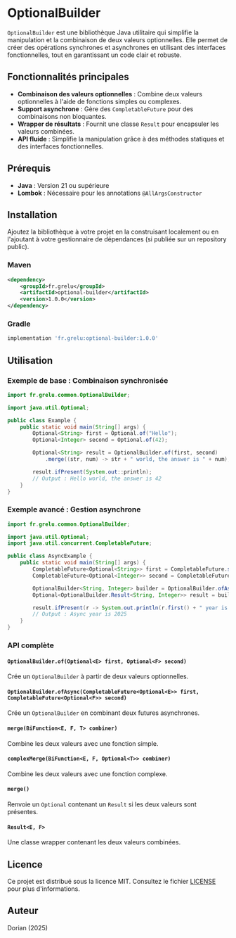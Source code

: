 # OptionalBuilder

`OptionalBuilder` est une bibliothèque Java utilitaire qui simplifie la manipulation et la combinaison de deux valeurs optionnelles. Elle permet de créer des opérations synchrones et asynchrones en utilisant des interfaces fonctionnelles, tout en garantissant un code clair et robuste.

## Fonctionnalités principales

- **Combinaison des valeurs optionnelles** : Combine deux valeurs optionnelles à l'aide de fonctions simples ou complexes.
- **Support asynchrone** : Gère des `CompletableFuture` pour des combinaisons non bloquantes.
- **Wrapper de résultats** : Fournit une classe `Result` pour encapsuler les valeurs combinées.
- **API fluide** : Simplifie la manipulation grâce à des méthodes statiques et des interfaces fonctionnelles.

## Prérequis

- **Java** : Version 21 ou supérieure
- **Lombok** : Nécessaire pour les annotations `@AllArgsConstructor`

## Installation

Ajoutez la bibliothèque à votre projet en la construisant localement ou en l'ajoutant à votre gestionnaire de dépendances (si publiée sur un repository public).

### Maven
```xml
<dependency>
    <groupId>fr.grelu</groupId>
    <artifactId>optional-builder</artifactId>
    <version>1.0.0</version>
</dependency>
```

### Gradle
```gradle
implementation 'fr.grelu:optional-builder:1.0.0'
```

## Utilisation

### Exemple de base : Combinaison synchronisée
```java
import fr.grelu.common.OptionalBuilder;

import java.util.Optional;

public class Example {
    public static void main(String[] args) {
        Optional<String> first = Optional.of("Hello");
        Optional<Integer> second = Optional.of(42);

        Optional<String> result = OptionalBuilder.of(first, second)
            .merge((str, num) -> str + " world, the answer is " + num);

        result.ifPresent(System.out::println);
        // Output : Hello world, the answer is 42
    }
}
```

### Exemple avancé : Gestion asynchrone
```java
import fr.grelu.common.OptionalBuilder;

import java.util.Optional;
import java.util.concurrent.CompletableFuture;

public class AsyncExample {
    public static void main(String[] args) {
        CompletableFuture<Optional<String>> first = CompletableFuture.supplyAsync(() -> Optional.of("Async"));
        CompletableFuture<Optional<Integer>> second = CompletableFuture.supplyAsync(() -> Optional.of(2025));

        OptionalBuilder<String, Integer> builder = OptionalBuilder.ofAsync(first, second);
        Optional<OptionalBuilder.Result<String, Integer>> result = builder.merge();

        result.ifPresent(r -> System.out.println(r.first() + " year is " + r.second()));
        // Output : Async year is 2025
    }
}
```

### API complète

#### `OptionalBuilder.of(Optional<E> first, Optional<F> second)`
Crée un `OptionalBuilder` à partir de deux valeurs optionnelles.

#### `OptionalBuilder.ofAsync(CompletableFuture<Optional<E>> first, CompletableFuture<Optional<F>> second)`
Crée un `OptionalBuilder` en combinant deux futures asynchrones.

#### `merge(BiFunction<E, F, T> combiner)`
Combine les deux valeurs avec une fonction simple.

#### `complexMerge(BiFunction<E, F, Optional<T>> combiner)`
Combine les deux valeurs avec une fonction complexe.

#### `merge()`
Renvoie un `Optional` contenant un `Result` si les deux valeurs sont présentes.

#### `Result<E, F>`
Une classe wrapper contenant les deux valeurs combinées.

## Licence

Ce projet est distribué sous la licence MIT. Consultez le fichier [LICENSE](https://github.com/doriangrelu/optional-common/blob/master/LICENCE) pour plus d'informations.

## Auteur

Dorian (2025)
